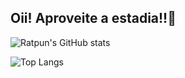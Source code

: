 ## Oii! Aproveite a estadia!!🌱



![Ratpun's GitHub stats](https://github-readme-stats.vercel.app/api?username=ratpun&show_icons=true&theme=synthwave)

![Top Langs](https://github-readme-stats.vercel.app/api/top-langs/?username=anuraghazra&layout=compact&theme=synthwave)


